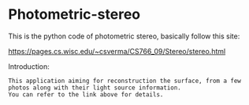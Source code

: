 # Photometric-stereo

This is the python code of photometric stereo, basically follow this site:

https://pages.cs.wisc.edu/~csverma/CS766_09/Stereo/stereo.html


Introduction:

    This application aiming for reconstruction the surface, from a few photos along with their light source information.
    You can refer to the link above for details.
    
    
